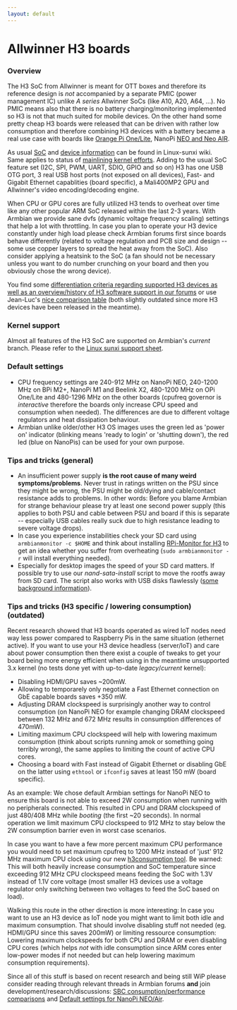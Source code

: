 ```yaml
---
layout: default
---
```



# Allwinner H3 boards

### Overview

The H3 SoC from Allwinner is meant for OTT boxes and therefore its reference design is _not_ accompanied by a separate PMIC (power management IC) unlike _A series_ Allwinner SoCs (like A10, A20, A64, ...). No PMIC means also that there is no battery charging/monitoring implemented so H3 is not that much suited for mobile devices. On the other hand some pretty cheap H3 boards were released that can be driven with rather low consumption and therefore combining H3 devices with a battery became a real use case with boards like [Orange Pi One/Lite](http://linux-sunxi.org/Orange_Pi_Lite), NanoPi [NEO and Neo AIR](http://linux-sunxi.org/FriendlyARM_NanoPi_NEO).

As usual [SoC](http://linux-sunxi.org/H3) and [device information](http://linux-sunxi.org/Category:H3_Devices) can be found in Linux-sunxi wiki. Same applies to status of [mainlining kernel efforts](http://linux-sunxi.org/Linux_mainlining_effort). Adding to the usual SoC feature set (I2C, SPI, PWM, UART, SDIO, GPIO and so on) H3 has one USB OTG port, 3 real USB host ports (not exposed on all devices), Fast- and Gigabit Ethernet capablities (board specific), a Mali400MP2 GPU and Allwinner's video encoding/decoding engine.

When CPU or GPU cores are fully utilized H3 tends to overheat over time like any other popular ARM SoC released within the last 2-3 years. With Armbian we provide sane dvfs (dynamic voltage frequency scaling) settings that help a lot with throttling. In case you plan to operate your H3 device constantly under high load please check Armbian forums first since boards behave differently (related to voltage regulation and PCB size and design -- some use copper layers to spread the heat away from the SoC). Also consider applying a heatsink to the SoC (a fan should not be necessary unless you want to do number crunching on your board and then you obviously chose the wrong device).

You find some [differentiation criteria regarding supported H3 devices as well as an overview/history of H3 software support in our forums](https://forum.armbian.com/topic/1351-h3-board-buyers-guide/) or use Jean-Luc's [nice comparison table](http://www.cnx-software.com/2016/06/08/allwinner-h3-boards-comparison-tables-with-orange-pi-banana-pi-m2-nanopi-p1-and-h3-olinuxino-nano-boards/#comments) (both slightly outdated since more H3 devices have been released in the meantime).

### Kernel support

Almost all features of the H3 SoC are supported on Armbian's _current_ branch. Please refer to the [Linux sunxi support sheet](https://linux-sunxi.org/Linux_mainlining_effort).

### Default settings

- CPU frequency settings are 240-912 MHz on NanoPi NEO, 240-1200 MHz on BPi M2+, NanoPi M1 and Beelink X2, 480-1200 MHz on OPi One/Lite and 480-1296 MHz on the other boards (cpufreq governor is _interactive_ therefore the boards only increase CPU speed and consumption when needed). The differences are due to different voltage regulators and heat dissipation behaviour.
- Armbian unlike older/other H3 OS images uses the green led as 'power on' indicator (blinking means 'ready to login' or 'shutting down'), the red led (blue on NanoPis) can be used for your own purpose.

### Tips and tricks (general)

- An insufficient power supply **is the root cause of many weird symptoms/problems**. Never trust in ratings written on the PSU since they might be wrong, the PSU might be old/dying and cable/contact resistance adds to problems. In other words: Before you blame Armbian for strange behaviour please try at least one second power supply (this applies to both PSU and cable between PSU and board if this is separate -- especially USB cables really suck due to high resistance leading to severe voltage drops).
- In case you experience instabilities check your SD card using `armbianmonitor -c $HOME` and think about installing [RPi-Monitor for H3](http://www.cnx-software.com/2016/03/17/rpi-monitor-is-a-web-based-remote-monitor-for-arm-development-boards-such-as-raspberry-pi-and-orange-pi/) to get an idea whether you suffer from overheating (`sudo armbianmonitor -r` will install everything needed).
- Especially for desktop images the speed of your SD card matters. If possible try to use our _nand-sata-install_ script to move the rootfs away from SD card. The script also works with USB disks flawlessly ([some background information](https://forum.armbian.com/topic/793-moving-to-harddisk/)).

### Tips and tricks (H3 specific / lowering consumption) (outdated)

Recent research showed that H3 boards operated as wired IoT nodes need way less power compared to Raspberry Pis in the same situation (ethernet active). If you want to use your H3 device headless (server/IoT) and care about power consumption then there exist a couple of tweaks to get your board being more energy efficient when using in the meantime unsupported 3.x kernel (no tests done yet with up-to-date _legacy_/_current_ kernel):

- Disabling HDMI/GPU saves ~200mW.
- Allowing to temporarely only negotiate a Fast Ethernet connection on GbE capable boards saves +350 mW.
- Adjusting DRAM clockspeed is surprisingly another way to control consumption (on NanoPi NEO for example changing DRAM clockspeed between 132 MHz and 672 MHz results in consumption differences of 470mW).
- Limiting maximum CPU clockspeed will help with lowering maximum consumption (think about scripts running amok or something going terribly wrong), the same applies to limiting the count of active CPU cores.
- Choosing a board with Fast instead of Gigabit Ethernet or disabling GbE on the latter using `ethtool` or `ifconfig` saves at least 150 mW (board specific).

As an example: We chose default Armbian settings for NanoPi NEO to ensure this board is not able to exceed 2W consumption when running with no peripherals connected. This resulted in CPU and DRAM clockspeed of just 480/408 MHz while _booting_ (the first ~20 seconds). In normal operation we limit maximum CPU clockspeed to 912 MHz to stay below the 2W consumption barrier even in worst case scenarios.

In case you want to have a few more percent maximum CPU performance you would need to set maximum cpufreq to 1200 MHz instead of 'just' 912 MHz maximum CPU clock using our new [h3consumption tool](https://forum.armbian.com/topic/1878-testers-wanted-h3consumption-to-be-included-into-future-armbian-releases/). Be warned: This will both heavily increase consumption and SoC temperature since exceeding 912 MHz CPU clockspeed means feeding the SoC with 1.3V instead of 1.1V core voltage (most smaller H3 devices use a voltage regulator only switching between two voltages to feed the SoC based on load).

Walking this route in the other direction is more interesting: In case you want to use an H3 device as IoT node you might want to limit both idle and maximum consumption. That should involve disabling stuff not needed (eg. HDMI/GPU since this saves 200mW) or limiting ressource consumption: Lowering maximum clockspeeds for both CPU and DRAM or even disabling CPU cores (which helps _not_ with idle consumption since ARM cores enter low-power modes if not needed but can help lowering maximum consumption requirements).

Since all of this stuff is based on recent research and being still WiP please consider reading through relevant threads in Armbian forums **and** join development/research/discussions: [SBC consumption/performance comparisons](https://forum.armbian.com/topic/1748-sbc-consumptionperformance-comparisons/) and [Default settings for NanoPi NEO/Air](https://forum.armbian.com/topic/1728-rfc-default-settings-for-nanopi-neoair/).


